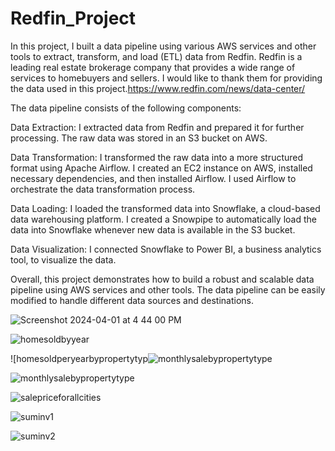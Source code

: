 # Redfin_Project
In this project, I built a data pipeline using various AWS services and other tools to extract, transform, and load (ETL) data from Redfin.
Redfin is a leading real estate brokerage company that provides a wide range of services to homebuyers and sellers. 
I would like to thank them for providing the data used in this project.https://www.redfin.com/news/data-center/

The data pipeline consists of the following components:

Data Extraction: I extracted data from Redfin and prepared it for further processing. The raw data was stored in an S3 bucket on AWS.

Data Transformation: I transformed the raw data into a more structured format using Apache Airflow.
I created an EC2 instance on AWS, installed necessary dependencies, and then installed Airflow.
I used Airflow to orchestrate the data transformation process.

Data Loading: I loaded the transformed data into Snowflake, a cloud-based data warehousing platform.
I created a Snowpipe to automatically load the data into Snowflake whenever new data is available in the S3 bucket.

Data Visualization: I connected Snowflake to Power BI, a business analytics tool, to visualize the data.

Overall, this project demonstrates how to build a robust and scalable data pipeline using AWS services and other tools. The data pipeline can be easily modified to handle different data sources and destinations.




![Screenshot 2024-04-01 at 4 44 00 PM](https://github.com/darsh996/Redfin_Project-AWS-Airflow-Snowflake-PowerBI/assets/97582053/d4589397-b7ea-4219-a8dc-43721fd391fa)

![homesoldbyyear](https://github.com/darsh996/Redfin_Project-AWS-Airflow-Snowflake-PowerBI/assets/97582053/14dacffa-b48f-4993-8a9e-ad5fe69c5c4a)


![homesoldperyearbypropertytyp![monthlysalebypropertytype](https://github.com/darsh996/Redfin_Project-AWS-Airflow-Snowflake-PowerBI/assets/97582053/1b84a317-6fea-432e-869a-009e6a4e2c3d)


![monthlysalebypropertytype](https://github.com/darsh996/Redfin_Project-AWS-Airflow-Snowflake-PowerBI/assets/97582053/3c5e5728-6e86-415e-b8ab-737bc3fabc96)


![salepriceforallcities](https://github.com/darsh996/Redfin_Project-AWS-Airflow-Snowflake-PowerBI/assets/97582053/f27ba039-4ae0-47f1-9efe-315c482af8fc)


![suminv1](https://github.com/darsh996/Redfin_Project-AWS-Airflow-Snowflake-PowerBI/assets/97582053/9cbf77e3-71e4-4939-9252-a96e30588711)


![suminv2](https://github.com/darsh996/Redfin_Project-AWS-Airflow-Snowflake-PowerBI/assets/97582053/b4c6ee4a-ecad-489d-92d8-fed1f5fd8695)

